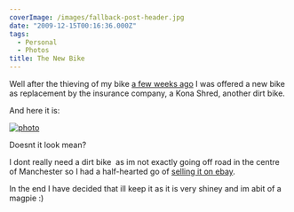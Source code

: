```yaml
---
coverImage: /images/fallback-post-header.jpg
date: "2009-12-15T00:16:36.000Z"
tags:
  - Personal
  - Photos
title: The New Bike
---
```


Well after the thieving of my bike [a few weeks ago](https://www.mikecann.co.uk/misc/bike-be-gone/) I was offered a new bike as replacement by the insurance company, a Kona Shred, another dirt bike.

<!-- more -->

And here it is:

[![photo](/wp-content/uploads/2009/12/photo.jpg "photo")](/wp-content/uploads/2009/12/photo.jpg)

Doesnt it look mean?

I dont really need a dirt bike  as im not exactly going off road in the centre of Manchester so I had a half-hearted go of [selling it on ebay](https://cgi.ebay.co.uk/ws/eBayISAPI.dll?ViewItem&item=280436238262&ssPageName=STRK:MESELX:IT).

In the end I have decided that ill keep it as it is very shiney and im abit of a magpie :)
